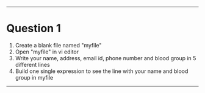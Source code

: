 ***
  
# Question 1  
1. Create a blank file named "myfile"  
2. Open "myfile" in vi editor  
3. Write your name, address, email id, phone number and blood group in 5 different lines  
4. Build one single expression to see the line with your name and blood group in myfile  

  
***
